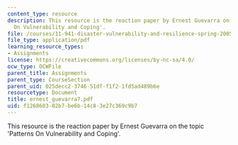 ```yaml
---
content_type: resource
description: This resource is the reaction paper by Ernest Guevarra on the topic 'Patterns
  On Vulnerability and Coping'.
file: /courses/11-941-disaster-vulnerability-and-resilience-spring-2005/f126860302b7be6b14c83e27c369c9b7_ernest_guevarra7.pdf
file_type: application/pdf
learning_resource_types:
- Assignments
license: https://creativecommons.org/licenses/by-nc-sa/4.0/
ocw_type: OCWFile
parent_title: Assignments
parent_type: CourseSection
parent_uid: 025decc2-3746-51df-f1f2-1fd5ad489b6e
resourcetype: Document
title: ernest_guevarra7.pdf
uid: f1268603-02b7-be6b-14c8-3e27c369c9b7
---
```

This resource is the reaction paper by Ernest Guevarra on the topic 'Patterns On Vulnerability and Coping'.